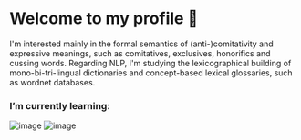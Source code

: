 # Welcome to my profile 🐝
I'm interested mainly in the formal semantics of (anti-)comitativity and expressive meanings, such as comitatives, exclusives, honorifics and cussing words. Regarding NLP, I'm studying the lexicographical building of mono-bi-tri-lingual dictionaries and concept-based lexical glossaries, such as wordnet databases.

### I’m currently learning:
![image](https://img.shields.io/badge/C%23-239120?style=for-the-badge&logo=c-sharp&logoColor=white) ![image](https://img.shields.io/badge/r-%23276DC3.svg?style=for-the-badge&logo=r&logoColor=white)
